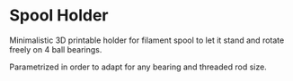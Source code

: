 # Spool Holder

Minimalistic 3D printable holder for filament spool 
to let it stand and rotate freely on 4 ball bearings.

Parametrized in order to adapt for any bearing and 
threaded rod size.

